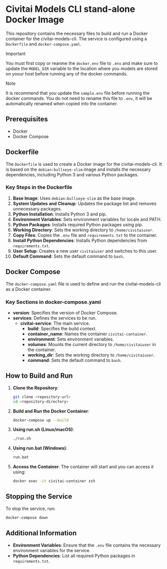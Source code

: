 # Civitai Models CLI stand-alone Docker Image

This repository contains the necessary files to build and run a Docker container for the civitai-models-cli. The service is configured using a `Dockerfile` and `docker-compose.yaml`.

> [!IMPORTANT]
> You must first copy or reanme the `docker.env` file to `.env` and make sure to update
> the `MODEL_DIR` variable to the location where you models are stored on yoour host before running any of the docker commands.

> [!NOTE]
> It is recommend that you update the `sample.env` file before running the docker commands. You do not need to rename this file to `.env`, it will be automatically renamed when copied into the container.

## Prerequisites

- Docker
- Docker Compose

## Dockerfile

The `Dockerfile` is used to create a Docker image for the civitai-models-cli. It is based on the `debian:bullseye-slim` image and installs the necessary dependencies, including Python 3 and various Python packages.

### Key Steps in the Dockerfile

1. **Base Image**: Uses `debian:bullseye-slim` as the base image.
2. **System Updates and Cleanup**: Updates the package list and removes unnecessary packages.
3. **Python Installation**: Installs Python 3 and pip.
4. **Environment Variables**: Sets environment variables for locale and PATH.
5. **Python Packages**: Installs required Python packages using pip.
6. **Working Directory**: Sets the working directory to `/home/civitaiuser`.
7. **Copy Files**: Copies the `.env` file and `requirements.txt` to the container.
8. **Install Python Dependencies**: Installs Python dependencies from `requirements.txt`.
9. **User Setup**: Creates a new user `civitaiuser` and switches to this user.
10. **Default Command**: Sets the default command to `bash`.

## Docker Compose

The `docker-compose.yaml` file is used to define and run the civitai-models-cli as a Docker container.

### Key Sections in docker-compose.yaml

- **version**: Specifies the version of Docker Compose.
- **services**: Defines the services to be run.
  - **civitai-service**: The main service.
    - **build**: Specifies the build context.
    - **container_name**: Names the container `civitai-container`.
    - **environment**: Sets environment variables.
    - **volumes**: Mounts the current directory to `/home/civitaiuser` in the container.
    - **working_dir**: Sets the working directory to `/home/civitaiuser`.
    - **command**: Sets the default command to `bash`.

## How to Build and Run

1. **Clone the Repository**:
    ```bash
    git clone <repository-url>
    cd <repository-directory>
    ```

2. **Build and Run the Docker Container**:
    ```bash
    docker-compose up --build
    ```

3. **Using run.sh (Linux/macOS)**:
    ```bash
    ./run.sh
    ```

4. **Using run.bat (Windows)**:
    ```cmd
    run.bat
    ```

5. **Access the Container**:
    The container will start and you can access it using:
    ```bash
    docker exec -it civitai-container zsh
    ```

## Stopping the Service

To stop the service, run:
```bash
docker-compose down
```

## Additional Information

- **Environment Variables**: Ensure that the `.env` file contains the necessary environment variables for the service.
- **Python Dependencies**: List all required Python packages in `requirements.txt`.
